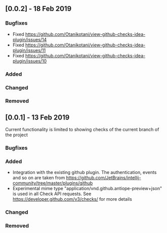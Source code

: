 ## [0.0.2] - 18 Feb 2019

### Bugfixes
- Fixed https://github.com/Otanikotani/view-github-checks-idea-plugin/issues/14
- Fixed https://github.com/Otanikotani/view-github-checks-idea-plugin/issues/11
- Fixed https://github.com/Otanikotani/view-github-checks-idea-plugin/issues/10

### Added

### Changed

### Removed

## [0.0.1] - 13 Feb 2019

Current functionality is limited to showing checks of the current branch of the project

### Bugfixes

### Added
- Integration with the existing github plugin. The authentication, events and so on are taken from https://github.com/JetBrains/intellij-community/tree/master/plugins/github
- Experimental mime type "application/vnd.github.antiope-preview+json" is used in all Check API requests. See https://developer.github.com/v3/checks/ for more details

### Changed

### Removed
